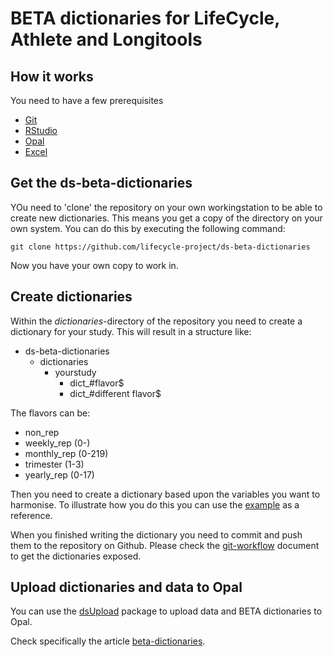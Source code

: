 # BETA dictionaries for LifeCycle, Athlete and Longitools

## How it works
You need to have a few prerequisites
- [Git](https://git-scm.com/)
- [RStudio](https://rstudio.com/)
- [Opal](https://)
- [Excel](https://www.microsoft.com/nl-nl/microsoft-365/excel)

## Get the ds-beta-dictionaries
YOu need to 'clone' the repository on your own workingstation to be able to create new dictionaries. This means you get a copy of the directory on your own system. You can do this by executing the following command:

`git clone https://github.com/lifecycle-project/ds-beta-dictionaries`

Now you have your own copy to work in.

## Create dictionaries
Within the *dictionaries*-directory of the repository you need to create a dictionary for your study. This will 
result in a structure like:

- ds-beta-dictionaries
  - dictionaries
    - yourstudy
      - dict_#flavor$
      - dict_#different flavor$

The flavors can be:
- non_rep
- weekly_rep (0-)
- monthly_rep (0-219)
- trimester (1-3)
- yearly_rep (0-17)

Then you need to create a dictionary based upon the variables you want to harmonise. To illustrate how you do this you can use the [example](https://github.com/lifecycle-project/ds-beta-dictionaries/example-dictionary.xlsx) as a reference.

When you finished writing the dictionary you need to commit and push them to the repository on Github. Please check the [git-workflow](https://github.com/lifecycle-project/analysis-tutorials/blob/master/GIT-WORKFLOW.md) document to get the dictionaries exposed.

## Upload dictionaries and data to Opal
You can use the [dsUpload](https://lifecycle-project.github.io/ds-upload/) package to upload data and BETA dictionaries to Opal.

Check specifically the article [beta-dictionaries]().




